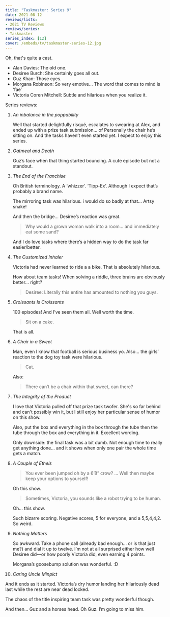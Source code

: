 ```yaml
---
title: "Taskmaster: Series 9"
date: 2021-08-12
reviews/lists:
- 2021 TV Reviews
reviews/series:
- Taskmaster
series_index: [12]
cover: /embeds/tv/taskmaster-series-12.jpg
---
```

Oh, that's quite a cast.

- Alan Davies: The old one.
- Desiree Burch: She certainly goes all out.
- Guz Khan: Those eyes.
- Morgana Robinson: So very emotive… The word that comes to mind is ‘fae’
- Victoria Coren Mitchell: Subtle and hilarious when you realize it.

Series reviews:

1. _An inbalance in the poppability_

   Well that started delightfully risqué, escalates to swearing at Alex, and ended up with a prize task submission… of Personally the chair he’s sitting on. And the tasks haven’t even started yet. I expect to enjoy this series.

2. _Oatmeal and Death_

   Guz’s face when that thing started bouncing. A cute episode but not a standout.

3. _The End of the Franchise_

   Oh British terminology. A ‘whizzer’. ‘Tipp-Ex’. Although I expect that’s probably a brand name.

   The mirroring task was hilarious. i would do so badly at that… Artsy snake!

   And then the bridge… Desiree’s reaction was great.

   > Why would a grown woman walk into a room… and immediately eat some sand?

   And I do love tasks where there’s a hidden way to do the task far easier/better.

4. _The Customized Inhaler_

   Victoria had never learned to ride a a bike. That is absolutely hilarious.

   How about team tasks! When solving a riddle, three brains are obviously better… right?

   > Desiree: Literally this entire has amounted to nothing you guys.

5. _Croissants Is Croissants_

   100 episodes! And I’ve seen them all. Well worth the time.

   > Sit on a cake.

   That is all.

6. _A Chair in a Sweet_

   Man, even I know that football is serious business yo. Also… the girls’ reaction to the dog toy task were hilarious.

   > Cat.

   Also:

   > There can’t be a chair within that sweet, can there?

7. _The Integrity of the Product_

   I love that Victoria pulled off that prize task twofer. She's so far behind and can't possibly win it, but I still enjoy her particular sense of humor on this show.

   Also, put the box and everything in the box through the tube then the tube through the box and everything in it. Excellent wording.

   Only downside: the final task was a bit dumb. Not enough time to really get anything done... and it shows when only one pair the whole time gets a match.

8. _A Couple of Ethels_

   > You ever been jumped oh by a 6’8” crow? … Well then maybe keep your options to yourself!

   Oh this show.

   > Sometimes, Victoria, you sounds like a robot trying to be human.

   Oh… this show.

   Such bizarre scoring. Negative scores, 5 for everyone, and a 5,5,4,4,2. So weird.

9. _Nothing Matters_

   So awkward. Take a phone call (already bad enough… or is that just me?) and dial it up to twelve. I’m not at all surprised either how well Desiree did—or how poorly Victoria did, even earning 4 points. 

   Morgana’s goosebump solution was wonderful. :D

10. _Caring Uncle Minpict_

   And it ends as it started. Victoria’s dry humor landing her hilariously dead last while the rest are near dead locked. 

   The chaos of the title inspiring team task was pretty wonderful though. 

   And then… Guz and a horses head. Oh Guz. I’m going to miss him. 
